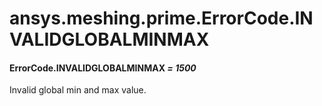 # ansys.meshing.prime.ErrorCode.INVALIDGLOBALMINMAX

#### ErrorCode.INVALIDGLOBALMINMAX *= 1500*

Invalid global min and max value.

<!-- !! processed by numpydoc !! -->

